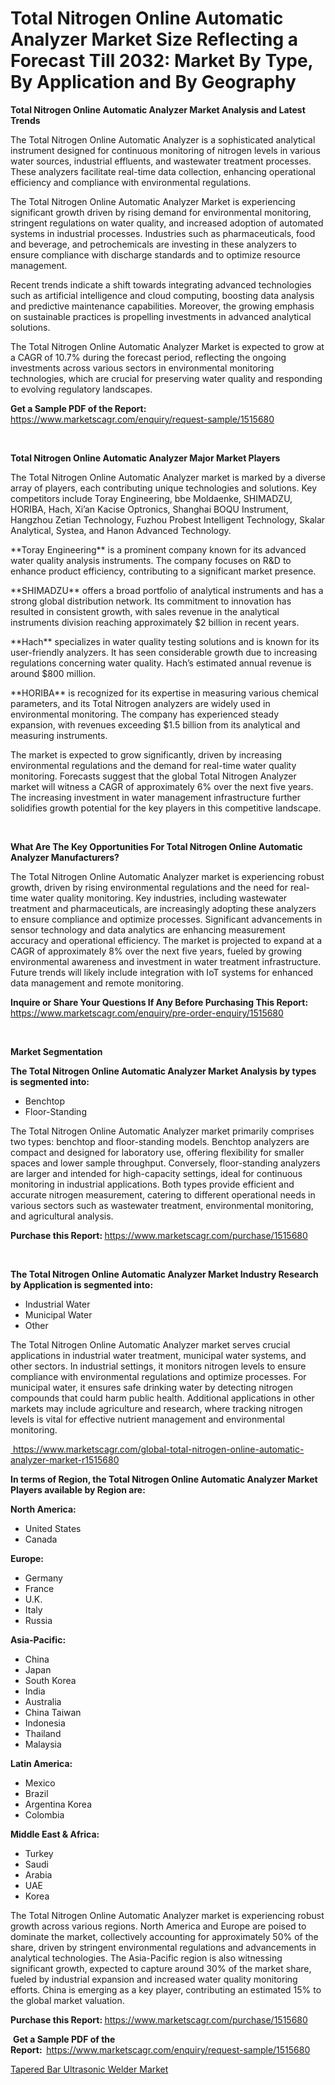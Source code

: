 <p><h1>Total Nitrogen Online Automatic Analyzer Market Size Reflecting a Forecast Till 2032: Market By Type, By Application and By Geography</h1></p><p><strong>Total Nitrogen Online Automatic Analyzer Market Analysis and Latest Trends</strong></p>
<p><p>The Total Nitrogen Online Automatic Analyzer is a sophisticated analytical instrument designed for continuous monitoring of nitrogen levels in various water sources, industrial effluents, and wastewater treatment processes. These analyzers facilitate real-time data collection, enhancing operational efficiency and compliance with environmental regulations.</p><p>The Total Nitrogen Online Automatic Analyzer Market is experiencing significant growth driven by rising demand for environmental monitoring, stringent regulations on water quality, and increased adoption of automated systems in industrial processes. Industries such as pharmaceuticals, food and beverage, and petrochemicals are investing in these analyzers to ensure compliance with discharge standards and to optimize resource management. </p><p>Recent trends indicate a shift towards integrating advanced technologies such as artificial intelligence and cloud computing, boosting data analysis and predictive maintenance capabilities. Moreover, the growing emphasis on sustainable practices is propelling investments in advanced analytical solutions. </p><p>The Total Nitrogen Online Automatic Analyzer Market is expected to grow at a CAGR of 10.7% during the forecast period, reflecting the ongoing investments across various sectors in environmental monitoring technologies, which are crucial for preserving water quality and responding to evolving regulatory landscapes.</p></p>
<p><strong>Get a Sample PDF of the Report:&nbsp;</strong> <a href="https://www.marketscagr.com/enquiry/request-sample/1515680?utm_campaign=2778&utm_medium=2&utm_source=Github&utm_content=ia&utm_term=02032025&utm_id=total-nitrogen-online-automatic-analyzer">https://www.marketscagr.com/enquiry/request-sample/1515680</a></p>
<p>&nbsp;</p>
<p><strong>Total Nitrogen Online Automatic Analyzer Major Market Players</strong></p>
<p><p>The Total Nitrogen Online Automatic Analyzer market is marked by a diverse array of players, each contributing unique technologies and solutions. Key competitors include Toray Engineering, bbe Moldaenke, SHIMADZU, HORIBA, Hach, Xi’an Kacise Optronics, Shanghai BOQU Instrument, Hangzhou Zetian Technology, Fuzhou Probest Intelligent Technology, Skalar Analytical, Systea, and Hanon Advanced Technology.</p><p>**Toray Engineering** is a prominent company known for its advanced water quality analysis instruments. The company focuses on R&D to enhance product efficiency, contributing to a significant market presence. </p><p>**SHIMADZU** offers a broad portfolio of analytical instruments and has a strong global distribution network. Its commitment to innovation has resulted in consistent growth, with sales revenue in the analytical instruments division reaching approximately $2 billion in recent years.</p><p>**Hach** specializes in water quality testing solutions and is known for its user-friendly analyzers. It has seen considerable growth due to increasing regulations concerning water quality. Hach’s estimated annual revenue is around $800 million. </p><p>**HORIBA** is recognized for its expertise in measuring various chemical parameters, and its Total Nitrogen analyzers are widely used in environmental monitoring. The company has experienced steady expansion, with revenues exceeding $1.5 billion from its analytical and measuring instruments.</p><p>The market is expected to grow significantly, driven by increasing environmental regulations and the demand for real-time water quality monitoring. Forecasts suggest that the global Total Nitrogen Analyzer market will witness a CAGR of approximately 6% over the next five years. The increasing investment in water management infrastructure further solidifies growth potential for the key players in this competitive landscape.</p></p>
<p>&nbsp;</p>
<p><strong>What Are The Key Opportunities For Total Nitrogen Online Automatic Analyzer Manufacturers?</strong></p>
<p><p>The Total Nitrogen Online Automatic Analyzer market is experiencing robust growth, driven by rising environmental regulations and the need for real-time water quality monitoring. Key industries, including wastewater treatment and pharmaceuticals, are increasingly adopting these analyzers to ensure compliance and optimize processes. Significant advancements in sensor technology and data analytics are enhancing measurement accuracy and operational efficiency. The market is projected to expand at a CAGR of approximately 8% over the next five years, fueled by growing environmental awareness and investment in water treatment infrastructure. Future trends will likely include integration with IoT systems for enhanced data management and remote monitoring.</p></p>
<p><strong>Inquire or Share Your Questions If Any Before Purchasing This Report:</strong> <a href="https://www.marketscagr.com/enquiry/pre-order-enquiry/1515680?utm_campaign=2778&utm_medium=2&utm_source=Github&utm_content=ia&utm_term=02032025&utm_id=total-nitrogen-online-automatic-analyzer">https://www.marketscagr.com/enquiry/pre-order-enquiry/1515680</a></p>
<p>&nbsp;</p>
<p><strong>Market Segmentation</strong></p>
<p><strong>The Total Nitrogen Online Automatic Analyzer Market Analysis by types is segmented into:</strong></p>
<p><ul><li>Benchtop</li><li>Floor-Standing</li></ul></p>
<p><p>The Total Nitrogen Online Automatic Analyzer market primarily comprises two types: benchtop and floor-standing models. Benchtop analyzers are compact and designed for laboratory use, offering flexibility for smaller spaces and lower sample throughput. Conversely, floor-standing analyzers are larger and intended for high-capacity settings, ideal for continuous monitoring in industrial applications. Both types provide efficient and accurate nitrogen measurement, catering to different operational needs in various sectors such as wastewater treatment, environmental monitoring, and agricultural analysis.</p></p>
<p><strong>Purchase this Report:&nbsp;</strong><a href="https://www.marketscagr.com/purchase/1515680?utm_campaign=2778&utm_medium=2&utm_source=Github&utm_content=ia&utm_term=02032025&utm_id=total-nitrogen-online-automatic-analyzer">https://www.marketscagr.com/purchase/1515680</a></p>
<p>&nbsp;</p>
<p><strong>The Total Nitrogen Online Automatic Analyzer Market Industry Research by Application is segmented into:</strong></p>
<p><ul><li>Industrial Water</li><li>Municipal Water</li><li>Other</li></ul></p>
<p><p>The Total Nitrogen Online Automatic Analyzer market serves crucial applications in industrial water treatment, municipal water systems, and other sectors. In industrial settings, it monitors nitrogen levels to ensure compliance with environmental regulations and optimize processes. For municipal water, it ensures safe drinking water by detecting nitrogen compounds that could harm public health. Additional applications in other markets may include agriculture and research, where tracking nitrogen levels is vital for effective nutrient management and environmental monitoring.</p></p>
<p><a href="https://www.marketscagr.com/global-total-nitrogen-online-automatic-analyzer-market-r1515680?utm_campaign=2778&utm_medium=2&utm_source=Github&utm_content=ia&utm_term=02032025&utm_id=total-nitrogen-online-automatic-analyzer">&nbsp;https://www.marketscagr.com/global-total-nitrogen-online-automatic-analyzer-market-r1515680</a></p>
<p><strong>In terms of Region, the Total Nitrogen Online Automatic Analyzer Market Players available by Region are:</strong></p>
<p>
    <p> <strong> North America: </strong>
        <ul>
            <li>United States</li>
            <li>Canada</li>
        </ul>
        </p> 
    <p> <strong> Europe: </strong>
        <ul>
            <li>Germany</li>
            <li>France</li>
            <li>U.K.</li>
            <li>Italy</li>
            <li>Russia</li>
        </ul>
        </p> 
    <p> <strong> Asia-Pacific: </strong>
        <ul>
            <li>China</li>
            <li>Japan</li>
            <li>South Korea</li>
            <li>India</li>
            <li>Australia</li>
            <li>China Taiwan</li>
            <li>Indonesia</li>
            <li>Thailand</li>
            <li>Malaysia</li>
        </ul>
        </p> 
    <p> <strong> Latin America: </strong>
        <ul>
            <li>Mexico</li>
            <li>Brazil</li>
            <li>Argentina Korea</li>
            <li>Colombia</li>
        </ul>
        </p> 
    <p> <strong> Middle East & Africa: </strong>
        <ul>
            <li>Turkey</li>
            <li>Saudi</li>
            <li>Arabia</li>
            <li>UAE</li>
            <li>Korea</li>
        </ul>
    </p>
    </p>
<p><p>The Total Nitrogen Online Automatic Analyzer market is experiencing robust growth across various regions. North America and Europe are poised to dominate the market, collectively accounting for approximately 50% of the share, driven by stringent environmental regulations and advancements in analytical technologies. The Asia-Pacific region is also witnessing significant growth, expected to capture around 30% of the market share, fueled by industrial expansion and increased water quality monitoring efforts. China is emerging as a key player, contributing an estimated 15% to the global market valuation.</p></p>
<p><strong>Purchase this Report: </strong><a href="https://www.marketscagr.com/purchase/1515680?utm_campaign=2778&utm_medium=2&utm_source=Github&utm_content=ia&utm_term=02032025&utm_id=total-nitrogen-online-automatic-analyzer">https://www.marketscagr.com/purchase/1515680</a></p>
<p>&nbsp;<strong>Get a Sample PDF of the Report:&nbsp;&nbsp;</strong><a href="https://www.marketscagr.com/enquiry/request-sample/1515680?utm_campaign=2778&utm_medium=2&utm_source=Github&utm_content=ia&utm_term=02032025&utm_id=total-nitrogen-online-automatic-analyzer">https://www.marketscagr.com/enquiry/request-sample/1515680</a></p>
<p><strong></strong></p>
<p><p><a href="https://github.com/akrachveslov/Market-Research-Report-List-1/blob/main/tapered-bar-ultrasonic-welder-market.md?utm_campaign=2778&utm_medium=2&utm_source=Github&utm_content=ia&utm_term=02032025&utm_id=total-nitrogen-online-automatic-analyzer">Tapered Bar Ultrasonic Welder Market</a></p></p>